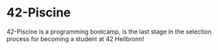 # 42-Piscine
42-Piscine is a programming bootcamp, is the last stage in the selection process for becoming a student at 42 Heilbronn!
